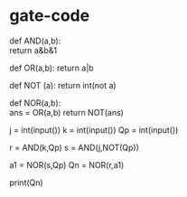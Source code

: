 # gate-code
def AND(a,b):   
    return a&b&1
    
def OR(a,b): 
    return a|b

def NOT (a):
    return int(not a)
 
def NOR(a,b):  
    ans = OR(a,b)
    return NOT(ans)

 

j = int(input())
k = int(input())
Qp = int(input())


r = AND(k,Qp)
s = AND(j,NOT(Qp))

a1 = NOR(s,Qp)
Qn = NOR(r,a1)

print(Qn)
